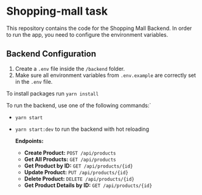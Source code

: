 # Shopping-mall task

This repository contains the code for the Shopping Mall Backend. In order to run the app, you need to configure the environment variables.

## Backend Configuration

1. Create a `.env` file inside the `/backend` folder.
2. Make sure all environment variables from `.env.example` are correctly set in the `.env` file.

To install packages run `yarn install`

To run the backend, use one of the following commands:`

- `yarn start`
- `yarn start:dev` to run the backend with hot reloading

  **Endpoints:**

  - **Create Product:** `POST /api/products`
  - **Get All Products:** `GET /api/products`
  - **Get Product by ID:** `GET /api/products/{id}`
  - **Update Product:** `PUT /api/products/{id}`
  - **Delete Product:** `DELETE /api/products/{id}`
  - **Get Product Details by ID:** `GET /api/products/{id}`
